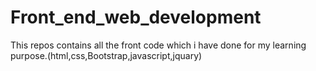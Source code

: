 # Front_end_web_development
This repos contains all the front code which i have done for my learning purpose.(html,css,Bootstrap,javascript,jquary)

